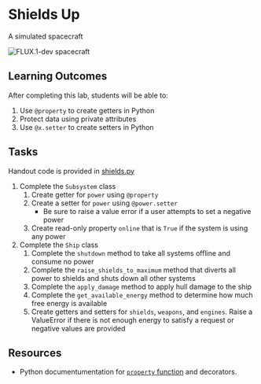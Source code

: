 Shields Up
==========

A simulated spacecraft

![FLUX.1-dev spacecraft](https://github.com/user-attachments/assets/010293a3-c661-45d2-a740-185fc8b2e864)

Learning Outcomes
-----------------

After completing this lab, students will be able to:
    
1. Use `@property` to create getters in Python
2. Protect data using private attributes
3. Use `@x.setter` to create setters in Python

Tasks
-----

Handout code is provided in [shields.py](shields.py)

1. Complete the `Subsystem` class
    1. Create getter for `power` using `@property`
    2. Create a setter for `power` using `@power.setter`
        - Be sure to raise a value error if a user attempts to set a negative power
    3. Create read-only property `online` that is `True` if the system is using any power
2. Complete the `Ship` class
    1. Complete the `shutdown` method to take all systems offline and consume no power
    2. Complete the `raise_shields_to_maximum` method that diverts all power to shields and shuts down all other systems
    3. Complete the `apply_damage` method to apply hull damage to the ship
    4. Complete the `get_available_energy` method to determine how much free energy is available
    5. Create getters and setters for `shields`, `weapons`, and `engines`. Raise a ValueError if there is not enough energy to satisfy a request or negative values are provided

Resources
---------

- Python documentumentation for [`property` function](https://docs.python.org/3/library/functions.html#property) and decorators.
